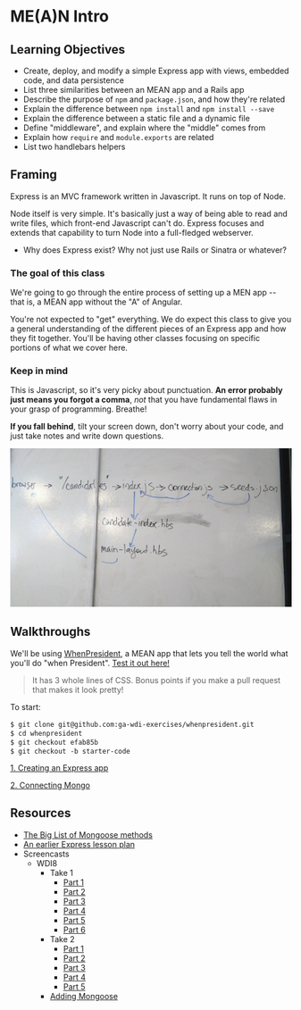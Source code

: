 # ME(A)N Intro

## Learning Objectives

- Create, deploy, and modify a simple Express app with views, embedded code, and data persistence
- List three similarities between an MEAN app and a Rails app
- Describe the purpose of `npm` and `package.json`, and how they're related
- Explain the difference between `npm install` and `npm install --save`
- Explain the difference between a static file and a dynamic file
- Define "middleware", and explain where the "middle" comes from
- Explain how `require` and `module.exports` are related
- List two handlebars helpers

## Framing

Express is an MVC framework written in Javascript. It runs on top of Node.

Node itself is very simple. It's basically just a way of being able to read and write files, which front-end Javascript can't do. Express focuses and extends that capability to turn Node into a full-fledged webserver.

- Why does Express exist? Why not just use Rails or Sinatra or whatever?

### The goal of this class

We're going to go through the entire process of setting up a MEN app -- that is, a MEAN app without the "A" of Angular.

You're not expected to "get" everything. We do expect this class to give you a general understanding of the different pieces of an Express app and how they fit together. You'll be having other classes focusing on specific portions of what we cover here.

### Keep in mind

This is Javascript, so it's very picky about punctuation. **An error probably just means you forgot a comma**, *not* that you have fundamental flaws in your grasp of programming. Breathe!

**If you fall behind**, tilt your screen down, don't worry about your code, and just take notes and write down questions.

![#](express-diagram.jpg)

## Walkthroughs

We'll be using [WhenPresident](https://github.com/ga-wdi-exercises/whenpresident/commits/master), a MEAN app that lets you tell the world what you'll do "when President". [Test it out here!](https://whenpresident.herokuapp.com/)

> It has 3 whole lines of CSS. Bonus points if you make a pull request that makes it look pretty!

To start:

```
$ git clone git@github.com:ga-wdi-exercises/whenpresident.git
$ cd whenpresident
$ git checkout efab85b
$ git checkout -b starter-code
```

[1. Creating an Express app](1-creating-an-express-app.md)

[2. Connecting Mongo](2-connecting-mongo.md)

## Resources

- [The Big List of Mongoose methods](http://mongoosejs.com/docs/api.html)
- [An earlier Express lesson plan](https://github.com/ga-wdi-lessons/express-intro)
- Screencasts
  - WDI8
    - Take 1
      - [Part 1](https://youtu.be/i7gF0jIKYV0)
      - [Part 2](https://youtu.be/2_oWtEwR9ls)
      - [Part 3](https://youtu.be/huGXxXLo3Tc)
      - [Part 4](https://youtu.be/tWNbczMsnug)
      - [Part 5](https://youtu.be/RaRr1n8K2yU)
      - [Part 6](https://youtu.be/ddHtx5dbBD0)
    - Take 2
      - [Part 1](https://youtu.be/cH0gfO3W9Pc)
      - [Part 2](https://youtu.be/fzD_0AzYQEQ)
      - [Part 3](https://youtu.be/1Myb4VFF0D0)
      - [Part 4](https://youtu.be/jjyJuIjWO84)
      - [Part 5](https://youtu.be/cMudVdKCajY)
    - [Adding Mongoose](https://youtu.be/DpAz2EnAj2E)
